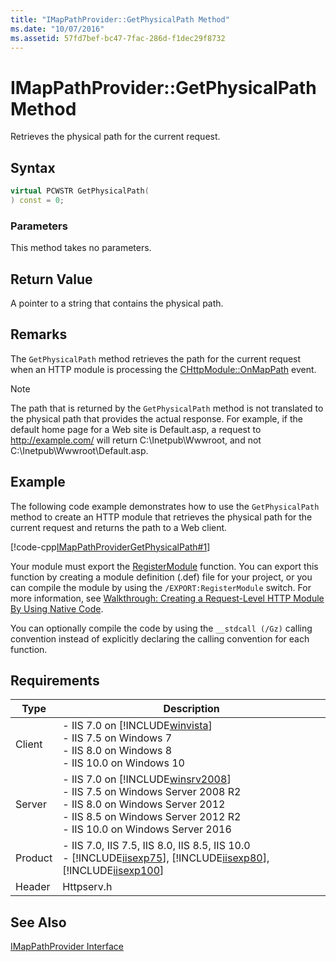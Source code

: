 ```yaml
---
title: "IMapPathProvider::GetPhysicalPath Method"
ms.date: "10/07/2016"
ms.assetid: 57fd7bef-bc47-7fac-286d-f1dec29f8732
---
```

# IMapPathProvider::GetPhysicalPath Method
Retrieves the physical path for the current request.  
  
## Syntax  
  
```cpp  
virtual PCWSTR GetPhysicalPath(  
) const = 0;  
```  
  
### Parameters  
 This method takes no parameters.  
  
## Return Value  
 A pointer to a string that contains the physical path.  
  
## Remarks  
 The `GetPhysicalPath` method retrieves the path for the current request when an HTTP module is processing the [CHttpModule::OnMapPath](../../web-development-reference/native-code-api-reference/chttpmodule-onmappath-method.md) event.  
  
> [!NOTE]
>  The path that is returned by the `GetPhysicalPath` method is not translated to the physical path that provides the actual response. For example, if the default home page for a Web site is Default.asp, a request to http://example.com/ will return C:\Inetpub\Wwwroot, and not C:\Inetpub\Wwwroot\Default.asp.  
  
## Example  
 The following code example demonstrates how to use the `GetPhysicalPath` method to create an HTTP module that retrieves the physical path for the current request and returns the path to a Web client.  
  
 [!code-cpp[IMapPathProviderGetPhysicalPath#1](../../../samples/snippets/cpp/VS_Snippets_IIS/IIS7/IMapPathProviderGetPhysicalPath/cpp/IMapPathProviderGetPhysicalPath.cpp#1)]  
  
 Your module must export the [RegisterModule](../../web-development-reference/native-code-api-reference/pfn-registermodule-function.md) function. You can export this function by creating a module definition (.def) file for your project, or you can compile the module by using the `/EXPORT:RegisterModule` switch. For more information, see [Walkthrough: Creating a Request-Level HTTP Module By Using Native Code](../../web-development-reference/native-code-development-overview/walkthrough-creating-a-request-level-http-module-by-using-native-code.md).  
  
 You can optionally compile the code by using the `__stdcall (/Gz)` calling convention instead of explicitly declaring the calling convention for each function.  
  
## Requirements  
  
|Type|Description|  
|----------|-----------------|  
|Client|-   IIS 7.0 on [!INCLUDE[winvista](../../wmi-provider/includes/winvista-md.md)]<br />-   IIS 7.5 on Windows 7<br />-   IIS 8.0 on Windows 8<br />-   IIS 10.0 on Windows 10|  
|Server|-   IIS 7.0 on [!INCLUDE[winsrv2008](../../wmi-provider/includes/winsrv2008-md.md)]<br />-   IIS 7.5 on Windows Server 2008 R2<br />-   IIS 8.0 on Windows Server 2012<br />-   IIS 8.5 on Windows Server 2012 R2<br />-   IIS 10.0 on Windows Server 2016|  
|Product|-   IIS 7.0, IIS 7.5, IIS 8.0, IIS 8.5, IIS 10.0<br />-   [!INCLUDE[iisexp75](../../web-development-reference/native-code-api-reference/includes/iisexp75-md.md)], [!INCLUDE[iisexp80](../../web-development-reference/native-code-api-reference/includes/iisexp80-md.md)], [!INCLUDE[iisexp100](../../web-development-reference/native-code-api-reference/includes/iisexp100-md.md)]|  
|Header|Httpserv.h|  
  
## See Also  
 [IMapPathProvider Interface](../../web-development-reference/native-code-api-reference/imappathprovider-interface.md)